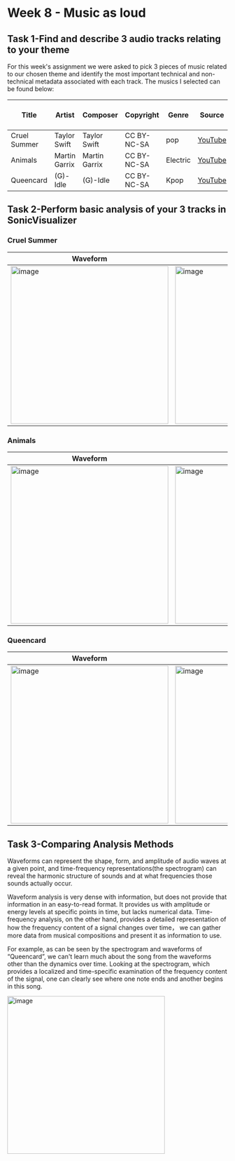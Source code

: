 # Week 8 - Music as loud
## Task 1-Find and describe 3 audio tracks relating to your theme
For this week's assignment we were asked to pick 3 pieces of music related to our chosen theme and identify the most important technical and non-technical metadata associated with each track. The musics I selected can be found below:

Title | Artist | Composer | Copyright | Genre | Source | File/audio format | Number of channels | Sample rate | Bits per second | Duration
----- | ------ | -------- | --------- | ----- | ------ | ----------------- | ------------------ | ----------- | --------------- | --------
Cruel Summer | Taylor Swift | Taylor Swift | CC BY-NC-SA | pop | [YouTube](https://youtu.be/ic8j13piAhQ?si=DEdAQyDzuapb9-sW) | .mp3 | 2 | 48000Hz | 192kbps | 02:59
Animals | Martin Garrix | Martin Garrix | CC BY-NC-SA | Electric | [YouTube](https://youtu.be/gCYcHz2k5x0?si=klPrPeqyztb9U-Di) | .mp3 | 2 | 48000Hz | 192kbps | 03:11
Queencard | (G)-Idle | (G)-Idle | CC BY-NC-SA | Kpop | [YouTube](https://youtu.be/7HDeem-JaSY?si=0KhM_dHLfp1L2MVx) | .mp3 | 2 | 48000Hz | 192kbps | 03:30

## Task 2-Perform basic analysis of your 3 tracks in SonicVisualizer
### Cruel Summer

Waveform | Spectrogram
----- | -----
<img width="360" alt="image" src="https://github.com/Vvvi00/MCA-2023/assets/145675705/bd6b73ee-3b7d-49e3-92eb-9c4282493f16"> | <img width="360" alt="image" src="https://github.com/Vvvi00/MCA-2023/assets/145675705/80308f5c-729b-421e-945a-fffca282995f">

### Animals

Waveform | Spectrogram
----- | -----
<img width="360" alt="image" src="https://github.com/Vvvi00/MCA-2023/assets/145675705/506abfb8-9c69-4645-bf8e-0587e3437786"> | <img width="360" alt="image" src="https://github.com/Vvvi00/MCA-2023/assets/145675705/a2ffeca8-3c35-475f-aa45-9ff1aa731ae2">

### Queencard

Waveform | Spectrogram
----- | -----
<img width="360" alt="image" src="https://github.com/Vvvi00/MCA-2023/assets/145675705/b5a684b1-c97d-4707-bb17-1692f9a7a0a0"> | <img width="360" alt="image" src="https://github.com/Vvvi00/MCA-2023/assets/145675705/59f499a5-d32e-45e6-95ea-81b9a49f48de">

## Task 3-Comparing Analysis Methods
Waveforms can represent the shape, form, and amplitude of audio waves at a given point, and time-frequency representations(the spectrogram) can reveal the harmonic structure of sounds and at what frequencies those sounds actually occur.

Waveform analysis is very dense with information, but does not provide that information in an easy-to-read format. It provides us with amplitude or energy levels at specific points in time, but lacks numerical data. Time-frequency analysis, on the other hand, provides a detailed representation of how the frequency content of a signal changes over time， we can gather more data from musical compositions and present it as information to use.

For example, as can be seen by the spectrogram and waveforms of “Queencard”, we can't learn much about the song from the waveforms other than the dynamics over time. Looking at the spectrogram, which provides a localized and time-specific examination of the frequency content of the signal, one can clearly see where one note ends and another begins in this song.

<img width="360" alt="image" src="https://github.com/Vvvi00/MCA-2023/assets/145675705/152d8c5d-bf0d-4d7a-92e7-901a3bc53713">
